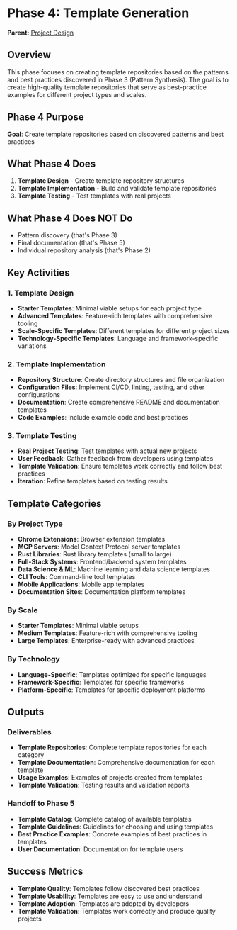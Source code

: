 # Phase 4: Template Generation

**Parent:** [Project Design](../PROJECT_DESIGN.md)

## Overview

This phase focuses on creating template repositories based on the patterns and best practices discovered in Phase 3 (Pattern Synthesis). The goal is to create high-quality template repositories that serve as best-practice examples for different project types and scales.

## Phase 4 Purpose
**Goal**: Create template repositories based on discovered patterns and best practices

## What Phase 4 Does
1. **Template Design** - Create template repository structures
2. **Template Implementation** - Build and validate template repositories
3. **Template Testing** - Test templates with real projects

## What Phase 4 Does NOT Do
- Pattern discovery (that's Phase 3)
- Final documentation (that's Phase 5)
- Individual repository analysis (that's Phase 2)

## Key Activities

### 1. Template Design
- **Starter Templates**: Minimal viable setups for each project type
- **Advanced Templates**: Feature-rich templates with comprehensive tooling
- **Scale-Specific Templates**: Different templates for different project sizes
- **Technology-Specific Templates**: Language and framework-specific variations

### 2. Template Implementation
- **Repository Structure**: Create directory structures and file organization
- **Configuration Files**: Implement CI/CD, linting, testing, and other configurations
- **Documentation**: Create comprehensive README and documentation templates
- **Code Examples**: Include example code and best practices

### 3. Template Testing
- **Real Project Testing**: Test templates with actual new projects
- **User Feedback**: Gather feedback from developers using templates
- **Template Validation**: Ensure templates work correctly and follow best practices
- **Iteration**: Refine templates based on testing results

## Template Categories

### By Project Type
- **Chrome Extensions**: Browser extension templates
- **MCP Servers**: Model Context Protocol server templates
- **Rust Libraries**: Rust library templates (small to large)
- **Full-Stack Systems**: Frontend/backend system templates
- **Data Science & ML**: Machine learning and data science templates
- **CLI Tools**: Command-line tool templates
- **Mobile Applications**: Mobile app templates
- **Documentation Sites**: Documentation platform templates

### By Scale
- **Starter Templates**: Minimal viable setups
- **Medium Templates**: Feature-rich with comprehensive tooling
- **Large Templates**: Enterprise-ready with advanced practices

### By Technology
- **Language-Specific**: Templates optimized for specific languages
- **Framework-Specific**: Templates for specific frameworks
- **Platform-Specific**: Templates for specific deployment platforms

## Outputs

### Deliverables
- **Template Repositories**: Complete template repositories for each category
- **Template Documentation**: Comprehensive documentation for each template
- **Usage Examples**: Examples of projects created from templates
- **Template Validation**: Testing results and validation reports

### Handoff to Phase 5
- **Template Catalog**: Complete catalog of available templates
- **Template Guidelines**: Guidelines for choosing and using templates
- **Best Practice Examples**: Concrete examples of best practices in templates
- **User Documentation**: Documentation for template users

## Success Metrics

- **Template Quality**: Templates follow discovered best practices
- **Template Usability**: Templates are easy to use and understand
- **Template Adoption**: Templates are adopted by developers
- **Template Validation**: Templates work correctly and produce quality projects
